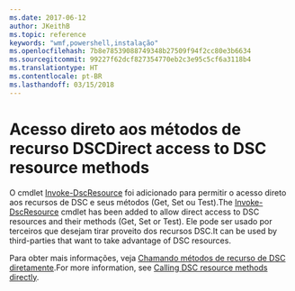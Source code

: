 ```yaml
---
ms.date: 2017-06-12
author: JKeithB
ms.topic: reference
keywords: "wmf,powershell,instalação"
ms.openlocfilehash: 7b8e78539088749348b27509f94f2cc80e3b6634
ms.sourcegitcommit: 99227f62dcf827354770eb2c3e95c5cf6a3118b4
ms.translationtype: HT
ms.contentlocale: pt-BR
ms.lasthandoff: 03/15/2018
---
```

# <a name="direct-access-to-dsc-resource-methods"></a><span data-ttu-id="1bf53-102">Acesso direto aos métodos de recurso DSC</span><span class="sxs-lookup"><span data-stu-id="1bf53-102">Direct access to DSC resource methods</span></span>


<span data-ttu-id="1bf53-103">O cmdlet [Invoke-DscResource](https://technet.microsoft.com/library/mt517869.aspx) foi adicionado para permitir o acesso direto aos recursos de DSC e seus métodos (Get, Set ou Test).</span><span class="sxs-lookup"><span data-stu-id="1bf53-103">The [Invoke-DscResource](https://technet.microsoft.com/library/mt517869.aspx) cmdlet has been added to allow direct access to DSC resources and their methods (Get, Set or Test).</span></span> <span data-ttu-id="1bf53-104">Ele pode ser usado por terceiros que desejam tirar proveito dos recursos DSC.</span><span class="sxs-lookup"><span data-stu-id="1bf53-104">It can be used by third-parties that want to take advantage of DSC resources.</span></span>

<span data-ttu-id="1bf53-105">Para obter mais informações, veja [Chamando métodos de recurso de DSC diretamente](https://msdn.microsoft.com/powershell/dsc/directcallresource).</span><span class="sxs-lookup"><span data-stu-id="1bf53-105">For more information, see [Calling DSC resource methods directly](https://msdn.microsoft.com/powershell/dsc/directcallresource).</span></span>

